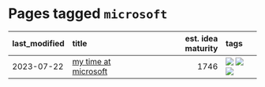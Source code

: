 # Pages tagged `microsoft`

|last_modified|title|est. idea maturity|tags
|:---|:---|---:|:---|
|2023-07-22|[my time at microsoft](../my_time_at_microsoft.md)|1746|[![](https://img.shields.io/badge/tag-amazon-da6994)](../tags/amazon.md) [![](https://img.shields.io/badge/tag-autobiographical-d5f6c6)](../tags/autobiographical.md) [![](https://img.shields.io/badge/tag-microsoft-77a0)](../tags/microsoft.md)|